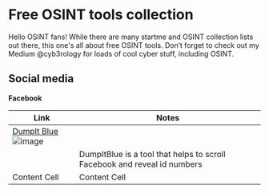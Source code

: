 <h1>Free OSINT tools collection</h1>

Hello OSINT fans! While there are many startme and OSINT collection lists out there, this one's all about free OSINT tools. 
Don’t forget to check out my Medium @cyb3rology for loads of cool cyber stuff, including OSINT.


<h2>Social media</h2>

**Facebook**

|      Link     |     Notes     |
| ------------- | ------------- |
| [Dumplt Blue](https://chrome.google.com/webstore/detail/dumpitblue%2B/igmgknoioooacbcpcfgjigbaajpelbfe/related) ![image](https://github.com/cyb3rology/free_tools_collection/assets/155584765/bf77826a-4a06-4a98-9621-a0c22c25d68d)
       | DumpItBlue is a tool that helps to scroll Facebook and reveal id numbers  |
| Content Cell  | Content Cell  |
